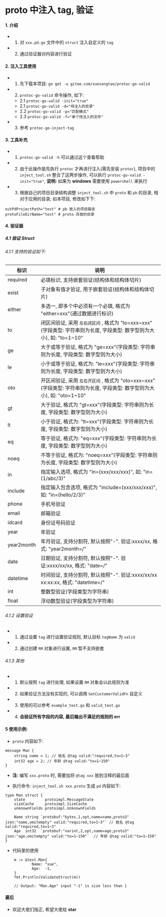 # proto 中注入 tag, 验证

#### 1. 介绍

* 1. 对 `xxx.pd.go` 文件中的 `struct` 注入自定义的 `tag`
* 2. 通过验证器对内容进行验证

#### 2. 注入工具使用

* 1. 先下载本项目: `go get -u gitee.com/xuesongtao/protoc-go-valid`
* 2. `protoc-go-valid` 命令操作, 如下:   
    - 2.1 `protoc-go-valid -init="true"`
  + 2.1 `protoc-go-valid -d="待注入的目录"`
  + 2.2 `protoc-go-valid -p="匹配模式"`
  + 2.3 `protoc-go-valid -f="单个待注入的文件"`

* 3. 参考 `protoc-go-inject-tag`
	

#### 3. 工具补充

* 1. `protoc-go-valid -h` 可以通过这个查看帮助
* 2. 由于此操作是先执行 `protoc` 才再进行注入(需先安装 `protoc`), 项目中的 `inject_tool.sh` 整合了这两步操作, 可以执行 `protoc-go-valid -init="true"`, **说明:** 如果为 **windows** 需要使用 `powershell` 来执行
* 3. 根据自己的项目目录结构调整 `inject_tool.sh` 中 `proto` 和 `pb` 的目录, 相对于应用的目录; 如本项目, 修改如下下:

```
outPdProjectPath="test" # pb 放入的项目路径
protoFileDirName="test" # proto 存放的目录
```

#### 4. 验证器

##### 4.1 验证 Struct

###### 4.1.1 支持的验证如下:  

| 标识     | 说明                                                                                                          |
| -------- | ------------------------------------------------------------------------------------------------------------ |
| required | 必填标识, 支持嵌套验证(结构体和结构体切片)                                                                         |
| exist    | 子对象有值才验证, 用于嵌套验证(结构体和结构体切片)                                                                   |
| either   | 多选一, 即多个中必须有一个必填, 格式为 "either=xxx"(通过数据进行标识)                                                 |
| to       | 闭区间验证, 采用 `左右闭区间` , 格式为 "to=xxx\~xxx"(字段类型: 字符串则为长度, 字段类型: 数字型则为大小), 如: "to=1\~10"   |
| ge       | 大于或等于验证, 格式为 "ge=xxx"(字段类型: 字符串则为长度, 字段类型: 数字型则为大小)                                     |
| le       | 小于或等于验证, 格式为: "le=xxx"(字段类型: 字符串则为长度, 字段类型: 数字型则为大小)                                    |
| oto      | 开区间验证, 采用 `左右开区间` , 格式为 "oto=xxx\~xxx"(字段类型: 字符串则为长度, 字段类型: 数字型则为大小), 如: "oto=1\~10" |
| gt       | 大于验证, 格式为 "gt=xxx"(字段类型: 字符串则为长度, 字段类型: 数字型则为大小)                                          |
| lt       | 小于验证, 格式为: "lt=xxx"(字段类型: 字符串则为长度, 字段类型: 数字型则为大小)                                         |
| eq       | 等于验证, 格式为: "eq=xxx"(字段类型: 字符串则为长度, 字段类型: 数字型则为大小)                                         |
| noeq     | 不等于验证, 格式为: "noeq=xxx"(字段类型: 字符串则为长度, 字段类型: 数字型则为大小)                                     |
| in       | 指定输入选项, 格式为 "in=(xxx/xxx/xxx)", 如: "in=(1/abc/3)"                                                     |
| include  | 指定输入包含选项, 格式为 "include=(xxx/xxx/xxx)", 如: "in=(hello/2/3)"                                           |
| phone    | 手机号验证                                                                                                     |
| email    | 邮箱验证                                                                                                       |
| idcard   | 身份证号码验证                                                                                                  |
| year     | 年验证                                                                                                         |
| year2month| 年月验证, 支持分割符, 默认按照"-". 验证:xxxx/xx, 格式: "year2month=/"                                             |
| date     | 日期验证, 支持分割符, 默认按照"-". 验证:xxxx/xx/xx, 格式: "date=/"                                                 |
| datetime | 时间验证, 支持分割符, 默认按照"-". 验证:xxxx/xx/xx xx:xx:xx, 格式: "datetime=/"                                     |
| int      | 整数型验证(字段类型为字符串)                                                                                      |
| float    | 浮动数型验证(字段类型为字符串)                                                                                    |

###### 4.1.2 设置验证

* 1. 通过设置 `tag` 进行设置验证规则, 默认目标 `tagName` 为 `valid`
* 2. 通过创建 `RM` 对象进行设置,  `RM` 暂不支持嵌套

###### 4.1.3 其他

* 1. 默认按照 `tag` 进行处理, 如果设置 `RM` 对象会以此规则为准
* 2. 如果验证方法没有实现的, 可以调用 `SetCustomerValidFn` 自定义
* 3. 使用的可以参考 `example_test.go` 和 `valid_test.go`
* 4. **会验证所有字段的内容, 最后输出不满足的规则的 err**  

#### 5 使用示例:

* `proto` 内容如下: 

```
message Man {
    string name = 1; // 姓名 @tag valid:"required,to=1~3" 
    int32 age = 2; // 年龄 @tag valid:"to=1~150"
}
```

* **注:** 编写 `xxx.proto` 时, 需要加将 `@tag xxx` 放到注释的最后面

* 执行命令: `inject_tool.sh xxx.proto` 生成 `pd` 内容如下: 

```
type Man struct {
	state         protoimpl.MessageState
	sizeCache     protoimpl.SizeCache
	unknownFields protoimpl.UnknownFields

	Name string `protobuf:"bytes,1,opt,name=name,proto3" json:"name,omitempty" valid:"required,to=1~3"` // 姓名 @tag valid:"required,to=1~3"
	Age  int32  `protobuf:"varint,2,opt,name=age,proto3" json:"age,omitempty" valid:"to=1~150"`  // 年龄 @tag valid:"to=1~150"
}
```

* 代码里的使用

```
	m := &test.Man{
			Name: "xue",
			Age:  -1,
	}
	fmt.Println(ValidateStruct(m))

	// Output: "Man.Age" input "-1" is size less than 1
```

#### 最后

* 欢迎大佬们指正, 希望大佬给 **star**
